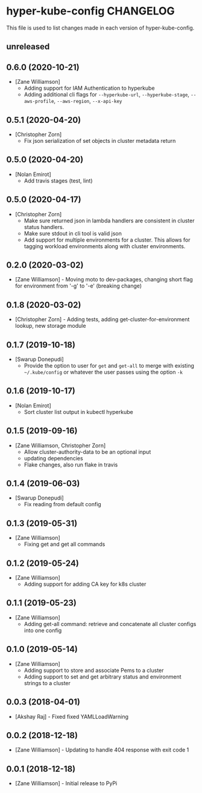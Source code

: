# hyper-kube-config CHANGELOG

This file is used to list changes made in each version of hyper-kube-config.

## unreleased

## 0.6.0 (2020-10-21)
- [Zane Williamson]
  - Adding support for IAM Authentication to hyperkube
  - Adding additional cli flags for `--hyperkube-url`, `--hyperkube-stage`, `--aws-profile`, `--aws-region`, `--x-api-key`

## 0.5.1 (2020-04-20)
- [Christopher Zorn]
  - Fix json serialization of set objects in cluster metadata return

## 0.5.0 (2020-04-20)
- [Nolan Emirot]
  - Add travis stages (test, lint)

## 0.5.0 (2020-04-17)
- [Christopher Zorn]
  - Make sure returned json in lambda handlers are consistent in cluster status handlers.
  - Make sure stdout in cli tool is valid json
  - Add support for multiple environments for a cluster. This allows for tagging workload environments along with cluster environments.

## 0.2.0 (2020-03-02)
- [Zane Williamson] - Moving moto to dev-packages, changing short flag for environment from '-g' to '-e' (breaking change)

## 0.1.8 (2020-03-02)
- [Christopher Zorn] - Adding tests, adding get-cluster-for-environment lookup, new storage module

## 0.1.7 (2019-10-18)
- [Swarup Donepudi]
  - Provide the option to user for `get` and `get-all` to merge with existing `~/.kube/config` or whatever the user passes using the option `-k`

## 0.1.6 (2019-10-17)
- [Nolan  Emirot]
  - Sort cluster list output in kubectl hyperkube

## 0.1.5 (2019-09-16)
- [Zane Williamson, Christopher Zorn]
  - Allow cluster-authority-data to be an optional input
  - updating dependencies 
  - Flake changes, also run flake in travis

## 0.1.4 (2019-06-03)
- [Swarup Donepudi]
  - Fix reading from default config

## 0.1.3 (2019-05-31)
- [Zane Williamson]
  - Fixing get and get all commands

## 0.1.2 (2019-05-24)
- [Zane Williamson]
  - Adding support for adding CA key for k8s cluster

## 0.1.1 (2019-05-23)
- [Zane Williamson]
  - Adding get-all command: retrieve and concatenate all cluster configs into one config

## 0.1.0 (2019-05-14)
- [Zane Williamson] 
  - Adding support to store and associate Pems to a cluster
  - Adding support to set and get arbitrary status and environment strings to a cluster

## 0.0.3 (2018-04-01)
- [Akshay Raj] - Fixed fixed YAMLLoadWarning 

## 0.0.2 (2018-12-18)
- [Zane Williamson] - Updating to handle 404 response with exit code 1 

## 0.0.1 (2018-12-18)
- [Zane Williamson] - Initial release to PyPi 
